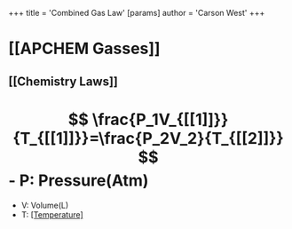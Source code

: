 +++
 title = 'Combined Gas Law'
[params]
	author = 'Carson West'
+++
# [[APCHEM Gasses]]
## [[Chemistry Laws]]

#  $$ \frac{P_1V_{[[1]]}}{T_{[[1]]}}=\frac{P_2V_2}{T_{[[2]]}} $$  - P: Pressure(Atm)
- V: Volume(L)
- T: [[Temperature]](Kelvin)